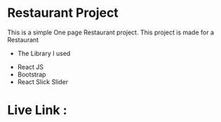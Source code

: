 # Restaurant Project

This is a simple One page Restaurant project. This project is made for a Restaurant
* The Library I used
- React JS
- Bootstrap
- React Slick Slider

# Live Link :


